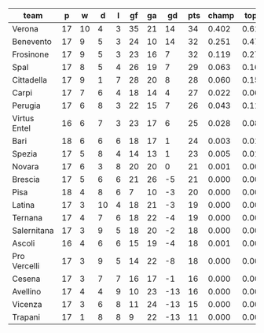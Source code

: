 |     team     | p  | w  | d  | l | gf | ga | gd  | pts | champ | top2  | top3  | top4  |  5-7  | bot4  | bot3  | bot2  |
|--------------|----|----|----|---|----|----|-----|-----|-------|-------|-------|-------|-------|-------|-------|-------|
| Verona       | 17 | 10 |  4 | 3 | 35 | 21 |  14 |  34 | 0.402 | 0.616 | 0.749 | 0.843 | 0.119 | 0.000 | 0.000 | 0.000|
| Benevento    | 17 |  9 |  5 | 3 | 24 | 10 |  14 |  32 | 0.251 | 0.474 | 0.639 | 0.757 | 0.179 | 0.000 | 0.000 | 0.000|
| Frosinone    | 17 |  9 |  5 | 3 | 23 | 16 |   7 |  32 | 0.119 | 0.274 | 0.434 | 0.569 | 0.281 | 0.000 | 0.000 | 0.000|
| Spal         | 17 |  8 |  5 | 4 | 26 | 19 |   7 |  29 | 0.063 | 0.167 | 0.288 | 0.410 | 0.314 | 0.001 | 0.000 | 0.000|
| Cittadella   | 17 |  9 |  1 | 7 | 28 | 20 |   8 |  28 | 0.060 | 0.156 | 0.267 | 0.391 | 0.336 | 0.001 | 0.001 | 0.000|
| Carpi        | 17 |  7 |  6 | 4 | 18 | 14 |   4 |  27 | 0.022 | 0.068 | 0.133 | 0.222 | 0.323 | 0.006 | 0.003 | 0.000|
| Perugia      | 17 |  6 |  8 | 3 | 22 | 15 |   7 |  26 | 0.043 | 0.119 | 0.222 | 0.336 | 0.325 | 0.002 | 0.001 | 0.000|
| Virtus Entel | 16 |  6 |  7 | 3 | 23 | 17 |   6 |  25 | 0.028 | 0.083 | 0.156 | 0.245 | 0.314 | 0.006 | 0.003 | 0.001|
| Bari         | 18 |  6 |  6 | 6 | 18 | 17 |   1 |  24 | 0.003 | 0.012 | 0.032 | 0.059 | 0.158 | 0.033 | 0.017 | 0.006|
| Spezia       | 17 |  5 |  8 | 4 | 14 | 13 |   1 |  23 | 0.005 | 0.017 | 0.037 | 0.072 | 0.197 | 0.028 | 0.013 | 0.004|
| Novara       | 17 |  6 |  3 | 8 | 20 | 20 |   0 |  21 | 0.001 | 0.004 | 0.011 | 0.025 | 0.093 | 0.090 | 0.048 | 0.021|
| Brescia      | 17 |  5 |  6 | 6 | 21 | 26 |  -5 |  21 | 0.000 | 0.002 | 0.006 | 0.016 | 0.075 | 0.127 | 0.072 | 0.035|
| Pisa         | 18 |  4 |  8 | 6 |  7 | 10 |  -3 |  20 | 0.000 | 0.001 | 0.002 | 0.004 | 0.029 | 0.215 | 0.131 | 0.062|
| Latina       | 17 |  3 | 10 | 4 | 18 | 21 |  -3 |  19 | 0.000 | 0.003 | 0.007 | 0.013 | 0.060 | 0.147 | 0.084 | 0.038|
| Ternana      | 17 |  4 |  7 | 6 | 18 | 22 |  -4 |  19 | 0.000 | 0.001 | 0.002 | 0.006 | 0.033 | 0.215 | 0.132 | 0.067|
| Salernitana  | 17 |  3 |  9 | 5 | 18 | 20 |  -2 |  18 | 0.000 | 0.002 | 0.005 | 0.011 | 0.049 | 0.170 | 0.108 | 0.053|
| Ascoli       | 16 |  4 |  6 | 6 | 15 | 19 |  -4 |  18 | 0.001 | 0.002 | 0.006 | 0.012 | 0.054 | 0.174 | 0.103 | 0.047|
| Pro Vercelli | 17 |  3 |  9 | 5 | 14 | 22 |  -8 |  18 | 0.000 | 0.000 | 0.001 | 0.002 | 0.011 | 0.395 | 0.279 | 0.159|
| Cesena       | 17 |  3 |  7 | 7 | 16 | 17 |  -1 |  16 | 0.000 | 0.001 | 0.005 | 0.009 | 0.044 | 0.187 | 0.114 | 0.058|
| Avellino     | 17 |  4 |  4 | 9 | 10 | 23 | -13 |  16 | 0.000 | 0.000 | 0.000 | 0.000 | 0.003 | 0.638 | 0.518 | 0.350|
| Vicenza      | 17 |  3 |  6 | 8 | 11 | 24 | -13 |  15 | 0.000 | 0.000 | 0.000 | 0.000 | 0.003 | 0.686 | 0.570 | 0.413|
| Trapani      | 17 |  1 |  8 | 8 |  9 | 22 | -13 |  11 | 0.000 | 0.000 | 0.000 | 0.000 | 0.000 | 0.878 | 0.804 | 0.687|
